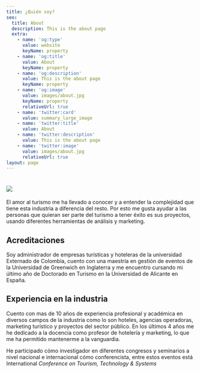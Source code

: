```yaml
---
title: ¿Quién soy?
seo:
  title: About
  description: This is the about page
  extra:
    - name: 'og:type'
      value: website
      keyName: property
    - name: 'og:title'
      value: About
      keyName: property
    - name: 'og:description'
      value: This is the about page
      keyName: property
    - name: 'og:image'
      value: images/about.jpg
      keyName: property
      relativeUrl: true
    - name: 'twitter:card'
      value: summary_large_image
    - name: 'twitter:title'
      value: About
    - name: 'twitter:description'
      value: This is the about page
    - name: 'twitter:image'
      value: images/about.jpg
      relativeUrl: true
layout: page
---
```

# ![](/images/p%C3%A1g%20quien%20soy.png)

El amor al turismo me ha llevado a conocer y a entender la complejidad que tiene esta industria a diferencia del resto. Por esto me gusta ayudar a las personas que quieran ser parte del turismo a tener éxito es sus proyectos, usando diferentes herramientas de análisis y marketing.

## Acreditaciones

Soy administrador de empresas turísticas y hoteleras de la universidad Externado de Colombia, cuento con una maestría en gestión de eventos de la Universidad de Greenwich en Inglaterra y me encuentro cursando mi último año de Doctorado en Turismo en la Universidad de Alicante en España.

## Experiencia en la industria

Cuento con mas de 10 años de experiencia profesional y académica en diversos campos de la industria como lo son hoteles, agencias operadoras, marketing turístico y proyectos del sector público. En los últimos 4 años me he dedicado a la docencia como profesor de hotelería y marketing, lo que me ha permitido mantenerme a la vanguardia.

He participado cómo investigador en diferentes congresos y seminarios a nivel nacional e internacional cómo conferencista, entre estos eventos está International *Conference on Tourism, Technology & Systems*
